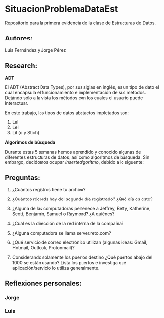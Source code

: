 # SituacionProblemaDataEst
Repositorio para la primera evidencia de la clase de Estructuras de Datos. 

## Autores: 
Luis Fernández y
Jorge Pérez

## Research:
**ADT**

El ADT (Abstract Data Types), por sus siglas en inglés, es un tipo de dato el cual encapsula el funcionamiento e implementación de sus métodos. Dejándo sólo a la vista los métodos con los cuales el usuario puede interactuar. 

En este trabajo, los tipos de datos abstactos impletados son: 
1. Lal
2. Lel
3. Lil (o y Stich)

**Algorimos de búsqueda**

Durante estas 5 semanas hemos aprendido y conocido algunas de diferentes estructuras de datos, así como algoritmos de búsqueda. Sin embargo, decidomos ocupar $inserte algoritmo$, debido a lo siguente:

## Preguntas:

1. ¿Cuántos registros tiene tu archivo? 

2. ¿Cuántos récords hay del segundo día registrado? ¿Qué día es este? 

3. ¿Alguna de las computadoras pertenece a Jeffrey, Betty, Katherine, Scott, Benjamin, Samuel o Raymond? ¿A quiénes?

4. ¿Cuál es la dirección de la red interna de la compañía? 

5. ¿Alguna computadora se llama server.reto.com? 

6. ¿Qué servicio de correo electrónico utilizan (algunas ideas: Gmail, Hotmail, Outlook, Protonmail)? 

7. Considerando solamente los puertos destino ¿Qué puertos abajo del 1000 se están usando? Lista los puertos e investiga qué aplicación/servicio lo utiliza generalmente. 


## Reflexiones personales:

### Jorge


### Luis
